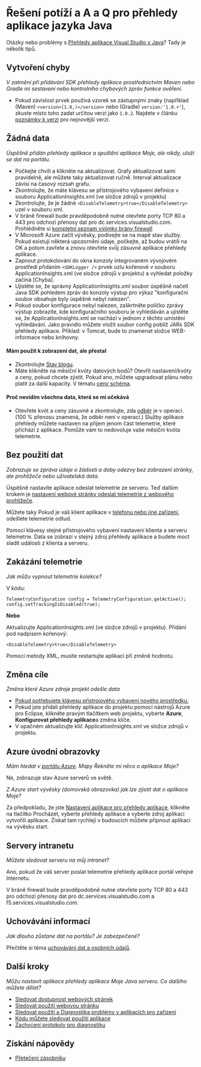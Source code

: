 <properties 
    pageTitle="Řešení potíží s aplikací přehledy v aplikaci project web Java" 
    description="Průvodce pro řešení: sledování živou Java aplikace s přehledy aplikace." 
    services="application-insights" 
    documentationCenter="java"
    authors="alancameronwills" 
    manager="douge"/>

<tags 
    ms.service="application-insights" 
    ms.workload="tbd" 
    ms.tgt_pltfrm="ibiza" 
    ms.devlang="na" 
    ms.topic="article" 
    ms.date="03/01/2016" 
    ms.author="awills"/>
 
# <a name="troubleshooting-and-q-and-a-for-application-insights-for-java"></a>Řešení potíží a A a Q pro přehledy aplikace jazyka Java

Otázky nebo problémy s [Přehledy aplikace Visual Studio v Java][java]? Tady je několik tipů.


## <a name="build-errors"></a>Vytvoření chyby

*V zatmění při přidávání SDK přehledy aplikace prostřednictvím Maven nebo Gradle mi sestavení nebo kontrolního chybových zpráv funkce ověření.*

* Pokud závislost <version> prvek používá vzorek se zástupnými znaky (například (Maven) `<version>[1.0,)</version>` nebo (Gradle) `version:'1.0.+'`), zkuste místo toho zadat určitou verzi jako `1.0.2`. Najdete v článku [poznámky k verzi](https://github.com/Microsoft/ApplicationInsights-Java#release-notes) pro nejnovější verzi.

## <a name="no-data"></a>Žádná data 

*Úspěšně přidán přehledy aplikace a spuštění aplikace Moje, ale nikdy, uloží se dat na portálu.*

* Počkejte chvíli a klikněte na aktualizovat. Grafy aktualizovat sami pravidelně, ale můžete taky aktualizovat ručně. Interval aktualizace závisí na časový rozsah grafu.
* Zkontrolujte, že máte klávesu se přístrojového vybavení definice v souboru ApplicationInsights.xml (ve složce zdrojů v projektu)
* Zkontrolujte, že je žádné `<DisableTelemetry>true</DisableTelemetry>` uzel v souboru xml.
* V bráně firewall bude pravděpodobně nutné otevřete porty TCP 80 a 443 pro odchozí přenosy dat pro dc.services.visualstudio.com. Prohlédněte si [kompletní seznam výjimky brány firewall](app-insights-ip-addresses.md)
* V Microsoft Azure začít vývěsky, podívejte se na mapě stav služby. Pokud existují některá upozornění údaje, počkejte, až budou vrátili na OK a potom zavřete a znovu otevřete svůj zásuvné aplikace přehledy aplikace.
* Zapnout protokolování do okna konzoly integrovaném vývojovém prostředí přidáním `<SDKLogger />` prvek uzlu kořenové v souboru ApplicationInsights.xml (ve složce zdrojů v projektu) a vyhledat položky začíná [Chyba].
* Ujistěte se, že správný ApplicationInsights.xml soubor úspěšně načetl Java SDK pohledem zpráv do konzoly výstup pro výkaz "konfigurační soubor obsahuje byly úspěšně nebyl nalezen".
* Pokud soubor konfigurace nebyl nalezen, zaškrtněte políčko zprávy výstup zobrazíte, kde konfiguračního souboru je vyhledáván a ujistěte se, že ApplicationInsights.xml se nachází v jednom z těchto umístění vyhledávání. Jako pravidlo můžete vložit soubor config poblíž JARs SDK přehledy aplikace. Příklad: v Tomcat, bude to znamenat složce WEB-informace nebo knihovny.



#### <a name="i-used-to-see-data-but-it-has-stopped"></a>Mám použít k zobrazení dat, ale přestal

* Zkontrolujte [Stav blogu](http://blogs.msdn.com/b/applicationinsights-status/).
* Máte klikněte na měsíční kvóty datových bodů? Otevřít nastavení/kvóty a ceny, pokud chcete zjistit. Pokud ano, můžete upgradovat plánu nebo platit za další kapacity. V tématu [ceny schéma](https://azure.microsoft.com/pricing/details/application-insights/).

#### <a name="i-dont-see-all-the-data-im-expecting"></a>Proč nevidím všechna data, která se mi očekává

* Otevřete kvót a ceny zásuvné a zkontrolujte, zda [odběr](app-insights-sampling.md) je v operaci. (100 % přenosu znamená, že odběr není v operaci.) Služby aplikace přehledy můžete nastaven na příjem jenom část telemetrie, které přichází z aplikace. Pomůže vám to nedovoluje vaše měsíční kvóta telemetrie. 

## <a name="no-usage-data"></a>Bez použití dat

*Zobrazuje se zpráva údaje o žádosti a doby odezvy bez zobrazení stránky, ale prohlížeče nebo uživatelská data.*

Úspěšně nastavíte aplikace odeslat telemetrie ze serveru. Teď dalším krokem je [nastavení webové stránky odeslat telemetrie z webového prohlížeče][usage].

Můžete taky Pokud je váš klient aplikace v [telefonu nebo jiné zařízení][platforms], odešlete telemetrie odtud. 

Pomocí klávesy stejné přístrojového vybavení nastavení klienta a serveru telemetrie. Data se zobrazí v stejný zdroj přehledy aplikace a budete moct sladit události z klienta a serveru.



## <a name="disabling-telemetry"></a>Zakázání telemetrie

*Jak můžu vypnout telemetrie kolekce?*

V kódu:

    TelemetryConfiguration config = TelemetryConfiguration.getActive();
    config.setTrackingIsDisabled(true);


**Nebo** 

Aktualizujte ApplicationInsights.xml (ve složce zdrojů v projektu). Přidání pod nadpisem kořenový:

    <DisableTelemetry>true</DisableTelemetry>

Pomocí metody XML, musíte restartujte aplikaci při změně hodnotu.

## <a name="changing-the-target"></a>Změna cíle

*Změna které Azure zdroje projekt odešle data*

* [Pokud potřebujete klávesu přístrojového vybavení nového prostředku.][java]
* Pokud jste přidali přehledy aplikace do projektu pomocí nástrojů Azure pro Eclipse, klikněte pravým tlačítkem web projektu, vyberte **Azure**, **Konfigurovat přehledy aplikace**a změna klíče.
* V opačném aktualizujte klíč ApplicationInsights.xml ve složce zdrojů v projektu.


## <a name="the-azure-start-screen"></a>Azure úvodní obrazovky

*Mám hledat v [portálu Azure](https://portal.azure.com). Mapy Řekněte mi něco o aplikace Moje?*

Ne, zobrazuje stav Azure serverů ve světě.

*Z Azure start vývěsky (domovská obrazovka) jak lze zjistit dat o aplikace Moje?*

Za předpokladu, že jste [Nastavení aplikace pro přehledy aplikace][java], klikněte na tlačítko Procházet, vyberte přehledy aplikace a vyberte zdroj aplikaci vytvořili aplikace. Získat tam rychleji v budoucích můžete připnout aplikaci na vývěsku start.

## <a name="intranet-servers"></a>Servery intranetu

*Můžete sledovat serveru na můj intranet?*

Ano, pokud že váš server poslat telemetrie přehledy aplikace portál veřejné Internetu. 

V bráně firewall bude pravděpodobně nutné otevřete porty TCP 80 a 443 pro odchozí přenosy dat pro dc.services.visualstudio.com a f5.services.visualstudio.com.

## <a name="data-retention"></a>Uchovávání informací 

*Jak dlouho zůstane dat na portálu? Je zabezpečené?*

Přečtěte si téma [uchovávání dat a osobních údajů][data].

## <a name="next-steps"></a>Další kroky

*Můžu nastavit aplikace přehledy aplikace Moje Java serveru. Co dalšího můžete dělat?*

* [Sledovat dostupnost webových stránek][availability]
* [Sledovat použití webovou stránku][usage]
* [Sledovat použití a Diagnostika problémy v aplikacích pro zařízení][platforms]
* [Kódu můžete sledovat použití aplikace][track]
* [Zachycení protokoly pro diagnostiku][javalogs]


## <a name="get-help"></a>Získání nápovědy

* [Přetečení zásobníku](http://stackoverflow.com/questions/tagged/ms-application-insights)

<!--Link references-->

[availability]: app-insights-monitor-web-app-availability.md
[data]: app-insights-data-retention-privacy.md
[java]: app-insights-java-get-started.md
[javalogs]: app-insights-java-trace-logs.md
[platforms]: app-insights-platforms.md
[track]: app-insights-api-custom-events-metrics.md
[usage]: app-insights-web-track-usage.md

 